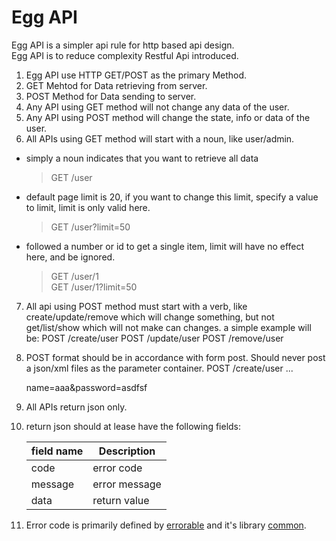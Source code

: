 # Egg API
Egg API is a simpler api rule for http based api design.   
Egg API is to reduce complexity Restful Api introduced.

1. Egg API use HTTP GET/POST as the primary Method.
2. GET Mehtod for Data retrieving from server.
3. POST Method for Data sending to server.
4. Any API using GET method will not change any data of the user.
5. Any API using POST method will change the state, info or data of the user.
6. All APIs using GET method will start with a noun, like user/admin.  
  * simply a noun indicates that you want to retrieve all data  
    > GET /user  
  * default page limit is 20, if you want to change this limit, specify a value to limit, limit is only valid here.  
    > GET /user?limit=50  
  * followed a number or id to get a single item, limit will have no effect here, and be ignored.  
    > GET /user/1  
    > GET /user/1?limit=50 

7. All api using POST method must start with a verb, like create/update/remove which will change something, but not get/list/show which will not make can changes.
    a simple example will be:
    POST /create/user
    POST /update/user
    POST /remove/user
8. POST format should be in accordance with form post. Should never post a json/xml files as the parameter container.
    POST /create/user
    ...
    
    
    name=aaa&password=asdfsf
9. All APIs return json only.
10. return json should at lease have the following fields:

    | field name | Description |
    | --- | --- |
    | code | error code|
    | message | error message|
    | data | return value |

11. Error code is primarily defined by [errorable](https://github.com/calidion/errorable) and it's library [common](https://github.com/Errorable/common).

